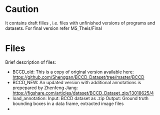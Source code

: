 # Caution
It contains draft filles , i.e. files with unfinished versions of programs and datasets.
For final version refer MS_Theis/Final
# Files
Brief description of files:
- BCCD_old: This is a copy of original version available here: https://github.com/Shenggan/BCCD_Dataset/tree/master/BCCD
- BCCD_NEW: An updated version with additional annotations is prepepared by Zhenfeng Jiang: https://figshare.com/articles/dataset/BCCD_Dataset_zip/13018625/4
- load_annotation: Input: BCCD dataset as .zip Output: Ground truth bounding boxes in a data frame, extracted image files 
- 
